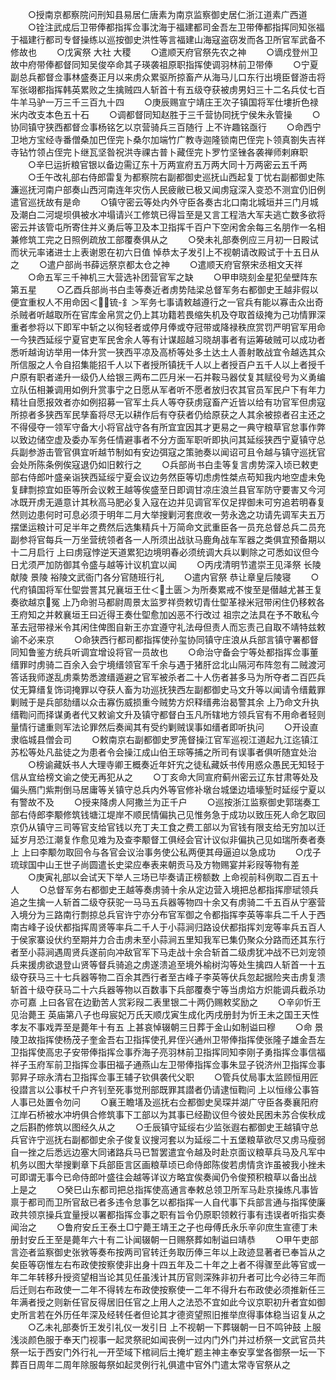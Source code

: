 <!-- { "loadSidebar": true } -->
　　○授南京都察院问刑知县易居仁唐素为南京监察御史居仁浙江道素广西道
　　○铨注武成后卫带俸都指挥佥事沈海于福建都司金吾左卫带俸都指挥同知张福于福建行都司专督操练以巡按御史洪性等言福建山海寇盗窃发而各卫所官军武备不修故也
　　○戊寅祭  大社  大稷
　　○遣顺天府官祭先农之神
　　○谪戍登州卫故中府带俸都督同知吴俊卒命其子瑛袭祖原职指挥使调羽林前卫带俸
　　○宁夏副总兵都督佥事林盛奏正月以来虏众累驱所掠畜产从海马儿口东行出境臣督游击将军张翊都指挥韩英累败之生擒贼四人斩首十有五级夺获被虏男妇三十二名兵仗七百牛羊马驴一万三千三百九十四
　　○庚辰赐宣宁靖庄王次子镇国将军仕塿折色禄米内改支本色五十石
　　○调都督同知赵胜于三千营协同抚宁侯朱永管操
　　○协同镇守狭西都督佥事杨铭乞以京营骑兵三百随行  上不许趣铭亟行
　　○命西宁卫地方宝经寺番僧桑加巴侄完卜桑尔加端竹广教寺迦隆锁南巴侄完卜领真劄失吉祥寺钻竹领占侄完卜继瓦坚昝祝洪寺祼古普卜藏侄完卜罗竹坚锉各袭禅师剌麻职
　　○辛巳运折粮官银以备边需辽东十万两宣府五万两大同十万两密云五千两
　　○壬午改礼部右侍郎雷复为都察院右副都御史巡抚山西起复丁忧右副都御史陈濂巡抚河南户部奏山西河南连年灾伤人民疲敝已极又闻虏寇深入变恐不测宜仍旧例遣官巡抚故有是命
　　○镇守密云等处内外守臣各奏古北口南北城垣并三门月城及潮白二河堤坝俱被水冲塌请兴工修筑已得旨至是又言工程浩大军夫逃亡数多欲将密云并该管屯所寄住并义勇后等卫及本卫指挥千百户下空闲舍余每三名朋作一名相兼修筑工完之日照例疏放工部覆奏俱从之
　　○癸未礼部奏例应三月初一日殿试而状元率诸进士上表谢恩在初六日值  悼恭太子发引上不视朝请改殿试于十五日从之
　　○遣户部尚书薛远祭京都太仓之神
　　○遣顺天府官祭宋丞相文天祥
　　○命五军三千神机三大营选补团营官军之缺
　　○甲申晓刻金星犯垒壁阵东第五星
　　○乙酉兵部尚书白圭等奏近者虏势陆梁总督军务右都御史王越非假以便宜重权人不用命因＜锍-釒＞军务七事请敕越遵行之一官兵有能以寡击众出奇杀贼者听越取所在官库金帛赏之仍上其功籍若畏缩失机及夺取首级掩为己功情罪深重者参将以下即军中斩之以徇轻者或停月俸或夺冠带或降禄秩庶赏罚严明官军用命一今狭西延绥宁夏官吏军民舍余人等有计谋超越习晓胡事者有运筹破贼可以成功者悉听越询访举用一体升赏一狭西平凉及高桥等处多土达土人善射敢战宜令越选其众所信服之人令自招集能招千人以下者授所镇抚千人以上者授百户五千人以上者授千户原有职者递升一级仍人给银三两布二匹月米一石并鞍马器仗复其赋役号为义勇编立队伍相兼调用如例升赏事宁之日愿从军者听不愿者放归农其官员军民户下有年力精壮自愿报效者亦如例招募一官军土兵人等夺获虏寇畜产近皆以给有功官军但虏寇所掠者多狭西军民孳畜将尽无以耕作后有夺获者仍给原获之人其余被掠者召主还之不得侵夺一领军守备大小将官战守各有所宜宜因其才更易之一典守粮草官怠事作弊以致边储空虚及委办军务任情避事者不分方面军职听即执问其延绥狭西宁夏镇守总兵副参游击管官俱宜听越节制如有安边弭寇之策驰奏以闻诏可且令越与镇守巡抚官会处所陈条例俟寇退仍如旧敕行之
　　○兵部尚书白圭等复言虏势深入顷已敕吏部右侍郎叶盛亲诣狭西延绥宁夏会议边务然臣等切虑虏性桀点苟知我内地空虚未免复肆剽掠宜如臣等所会议敕王越等俟盛至日即调甘凉庄浪兰县官军防守要害又今河冰既开虏无遁意计其秋高马肥必复入寇在边并见调官军仅足捍御未可穷追若明春复然则边患何时可息必须于明年二月大举搜剿河套庶收一劳永逸之功请先调军夫五万摆堡运粮计可足半年之费然后选集精兵十万简命文武重臣各一员充总督总兵二员充副参将官每兵一万坐营统领者各一人所须出战驮马鹿角战车军器之类俱宜预备期以十二月启行  上曰虏寇悖逆天道累犯边境明春必须统调大兵以剿除之可悉如议但今日尤须严加防御其令盛与越等计议机宜以闻
　　○丙戌清明节遣崇王见泽祭  长陵献陵  景陵  裕陵文武衙门各分官随班行礼
　　○遣内官祭  恭让章皇后陵寝
　　○代府镇国将军仕堲尝詈其兄襄垣王仕＜土匮＞为所奏累戒不悛至是僣越尤甚王复奏欲越京冤  上乃命驸马都尉周景太监罗祥赍敕切青仕堲革禄米冠带闲住仍移敕各王府知之并敕襄垣王曰近得王奏仕堲愈加凶恶不行改过  祖宗之法具在予不敢私今革去冠带禄米令其闲住俾图自新王亦宜遵守礼法母但责人而忘责己自取不靖特兹敕谕不必来京
　　○命狭西行都司都指挥使孙玺协同镇守庄浪从兵部言镇守署都督同知鲁鉴方统兵听调宜增设将官一员故也
　　○命治守备会宁等处都指挥佥事董缙罪时虏骑二百余入会宁境缙领官军千余与遇于猪肝岔北山隔河布阵忽有二贼渡河答话我师遂乱虏乘势悉渡缙遁避之官军被杀者二十人伤者甚多马为所夺者二百匹兵仗无算缙复饰词掩罪以夺获人畜为功巡抚狭西左副都御史马文升等以闻请令缙戴罪剿贼于是兵部劾缙以众击寡伤威损重今贼势方炽释缙弗治曷警其余  上乃命文升执缙鞫问而择谋勇者代又敕谕文升及镇守都督白玉凡所辖地方领兵官有不用命者轻则量情行谴重则军法论罪然后奏闻其有受约剿贼误事如缙者即听执问
　　○开设直隶临城县僧会司
　　○敕南京右副都御史罗箎督操江官军巡视江道起九江迄镇江苏松等处凡盐徒之为患者令会操江成山伯王琮等捕之所司有误事者俱听随宜处治
　　○榜谕藏妖书人大理寺卿王概奏近年奸宄之徒私藏妖书传用惑众愚民无知轻于信从宜给榜文谕之使无再犯从之
　　○丁亥命大同宣府蓟州密云辽东甘肃等处及偏头鴈门紫荆倒马居庸等关镇守总兵内外等官修补墩台城堡边墙壕堑时延绥宁夏以有警故不及
　　○授来降虏人阿撒兰为正千户
　　○巡按浙江监察御史郭瑞奏工部右侍郎李颙修筑钱塘江堤岸不顺民情偏执己见惟务急于成功以致压死人命乞取回京仍从镇守三司等官支给官钱以充丁夫工食之费工部以为官钱有限支给无穷加以迁延岁月恐江潮复作愈见难为及查李颙督工俱经会官计议似非偏执己见如瑞所奏者奏上  上曰李颙勿取回令与各官会议治事务使公私两便其母逼迫以急成功
　　○戊子琉球国中山王世子尚圆遣长史梁应奉表来朝贡马及方物赐宴并彩叚等物有差
　　○庚寅礼部以会试天下举人三场已毕奏请正榜额数  上命视前科例取二百五十人
　　○总督军务右都御史王越等奏虏骑十余从定边营入境把总都指挥廖珷领兵追之生擒一人斩首二级夺获驼一马马五兵器等物四十余又有虏骑二千五百从宁塞营入境分为三路南行剽掠总兵官许宁亦分布官军御之令都指挥李英等率兵二千人于西南古峰子设伏都指挥周贤等率兵二千人于小蒜涧归路设伏都指挥刘宠等率兵五百人于侯家寨设伏约至期并力合击虏未至小蒜涧五里知我军已集仍聚众分路而还其东行者至小蒜涧遇周贤兵遂前向冲敌官军下马走战十余合斩首二级虏犹冲战不已刘宠领兵来援虏欲退登山贤等督兵骑追之虏遂溃追至境外榆树沟等处生擒四人斩首一十五级夺获马三十七兵器等物二百余其西行者至古峰子李英等伏兵忽起据险夹击虏复溃斩首十级夺获马二十六兵器等物以百数事下兵部覆奏宁等当虏焰方炽能调兵截杀功亦可嘉  上曰各官在边勤苦人赏彩叚二表里银二十两仍赐敕奖励之
　　○辛卯忻王见治薨王  英庙第八子也母宸妃万氏天顺戊寅生成化丙戌册封为忻王未之国王天性孝友不事戏弄至是薨年十有五  上甚哀悼辍朝三日葬于金山如制谥曰穆
　　○命  景陵卫故指挥使杨茂子奎金吾右卫指挥使孔昇侄兴通州卫带俸指挥使张隆子雄金吾左卫指挥使高忠子安带俸指挥佥事乔海子亮羽林前卫指挥同知李刚子勇指挥佥事信福祥子玉府军前卫指挥佥事田福子通燕山左卫带俸指挥佥事朱显子锐济州卫指挥佥事郭昇子琮永清右卫指挥佥事王辅子钦俱袭代父职
　　○管兵仗局事太监顾恒用匠役譛言以公事杖千户齐钊至死事觉刑部既罪其譛者仍请逮恒鞫问  上以恒缘公事笞人事已处置令勿问
　　○襄王瞻墡及巡抚右佥都御史吴琛并湖广守臣各奏襄阳府江岸石桥被水冲坍俱合修筑事下工部以为其事已经勘议但今彼处民困未苏合俟秋成之后斟酌修筑以图经久从之
　　○壬辰镇守延绥右少监张遐右都御史王越镇守总兵官许宁巡抚右副都御史余子俊复议搜河套以为延绥二十五堡粮草欲尽又虏马瘦弱自一挫之后悉远边塞大同诸路兵马已暂罢遣宜令越及时赴京面议粮草兵马及凡军中机务以图大举搜剿章下兵部臣言区画粮草顷已命侍郎陈俊若虏情贪诈虽被我小挫未可即谓无事今已命侍郎叶盛往会越等详议方略宜俟奏闻仍令俊预积粮草以备出战  上是之
　　○癸巳山东都司把总指挥使高通言奉敕总领卫所军马赴京操练凡事皆禀于都司而卫所官敌已者多违令怠事乞以都指挥一人自代事下兵部言通与指挥使廉政共领京操兵宜量授以署都指挥佥事之职有旨令仍原职领敕行事有违误者听指实奏闻治之
　　○鲁府安丘王泰土□宁薨王靖王之子也母傅氏永乐辛卯庶生宣德丁未册封安丘王至是薨年六十有二讣闻辍朝一日赐祭葬如制谥曰靖恭
　　○甲午吏部言迩者监察御史张敩等奏布按两司官转迁务取历俸三年以上政迹显著者已奉旨从之矣臣等窃惟左右布政使按察使非出身十四五年及二十年之上者不得骤至此等官或一年二年转移升授资望相当论其见任虽浅计其历官则深殊非初升者可比今必待三年而后迁则右布政使一二年不得转左布政使按察使一二年不得升右布政使必须推新任三年满者授之则新任官反得居旧任官之上用人之法恐不宜如此今议京职初升者宜如御史所言若在外历任年深及经转任者但论其才德资望照旧推举庶得事体稳当诏复从之
　　○乙未礼部奏忻王发引礼仪一发引日  上不视朝一下葬辍朝一日不鸣钟鼓  上服浅淡颜色服于奉天门视事一起灵祭祀如闻丧例一过内门外门并过桥祭一文武官员共祭一坛于西安门外行礼一开茔域下棺祠后土掩圹题主神主奉安享堂各御祭一坛一下葬百日周年二周年除服每祭如起灵例行礼俱遣中官外门遣太常寺官祭从之
